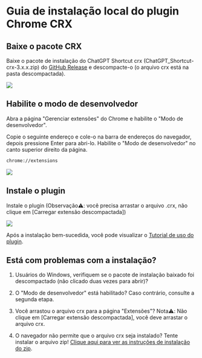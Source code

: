# Guia de instalação local do plugin Chrome CRX

## Baixe o pacote CRX

Baixe o pacote de instalação do ChatGPT Shortcut crx (ChatGPT_Shortcut-crx-3.x.x.zip) do [GitHub Release](https://github.com/rockbenben/ChatGPT-Shortcut/releases/latest) e descompacte-o (o arquivo crx está na pasta descompactada).

![](https://img.newzone.top/2024-08-12-21-47-10.png?imageMogr2/format/webp)

## Habilite o modo de desenvolvedor

Abra a página "Gerenciar extensões" do Chrome e habilite o "Modo de desenvolvedor".

Copie o seguinte endereço e cole-o na barra de endereços do navegador, depois pressione Enter para abri-lo. Habilite o "Modo de desenvolvedor" no canto superior direito da página.

```txt
chrome://extensions
```

![](https://img.newzone.top/2024-08-12-22-05-52.png?imageMogr2/format/webp)

## Instale o plugin

Instale o plugin (Observação⚠️: você precisa arrastar o arquivo .crx, não clique em [Carregar extensão descompactada])

![](https://img.newzone.top/2024-08-12-22-16-38.png?imageMogr2/format/webp)

Após a instalação bem-sucedida, você pode visualizar o [Tutorial de uso do plugin](./usage.md).

## Está com problemas com a instalação?

1. Usuários do Windows, verifiquem se o pacote de instalação baixado foi descompactado (não clicado duas vezes para abrir)?

2. O "Modo de desenvolvedor" está habilitado? Caso contrário, consulte a segunda etapa.

3. Você arrastou o arquivo crx para a página "Extensões"? Nota⚠️: Não clique em [Carregar extensão descompactada], você deve arrastar o arquivo crx.

4. O navegador não permite que o arquivo crx seja instalado? Tente instalar o arquivo zip! [Clique aqui para ver as instruções de instalação do zip](./manual-chrome-extension-zip.md).
